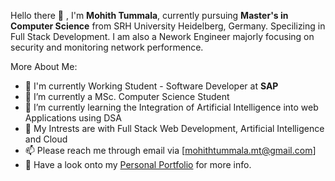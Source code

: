 Hello there 👋 , I'm __Mohith Tummala__, currently pursuing **Master's in Computer Science** from SRH University Heidelberg, Germany. Specilizing in Full Stack Development. I am also a Nework Engineer majorly focusing on security and monitoring network performence. 

More About Me:
- 💼 I'm currently Working Student - Software Developer at **SAP**
- 👀 I’m currently a MSc. Computer Science Student
- 🌱 I’m currently learning the Integration of Artificial Intelligence into web Applications using DSA
- 🤔 My Intrests are with Full Stack Web Development, Artificial Intelligence and Cloud
- 📫 Please reach me through email via [mohithtummala.mt@gmail.com]
- 📝 Have a look onto my [Personal Portfolio](https://www.mohithtummala.de/) for more info.



